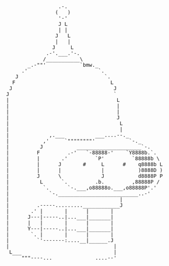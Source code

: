 <pre>
                 .-.
                (   )
                 '-'
                 J L
                 | |
                J   L
                |   |
               J     L
             .-'.___.'-.
            /___________\
       _.-""'           `bmw._
     .'                       `.
   J                            `.
  F                               L
 J                                 J
J                                  `
|                                   L
|                                   |
|                                   |
|                                   J
|                                    L
|                                    |
|             ,.___          ___....--._
|           ,'     `""""""""'           `-._
|          J           _____________________`-.
|         F         .-'   `-88888-'    `Y8888b.`.
|         |       .'         `P'         `88888b \
|         |      J       #     L      #    q8888b L
|         |      |             |           )8888D )
|         J      \             J           d8888P P
|          L      `.         .b.         ,88888P /
|           `.      `-.___,o88888o.___,o88888P'.'
|             `-.__________________________..-'
|                                    |
|         .-----.........____________J
|       .' |       |      |       |
|      J---|-----..|...___|_______|
|      |   |       |      |       |
|      Y---|-----..|...___|_______|
|       `. |       |      |       |
|         `'-------:....__|______.J
|                                  |
 L___                              |
     """----...______________....--'
</pre>
